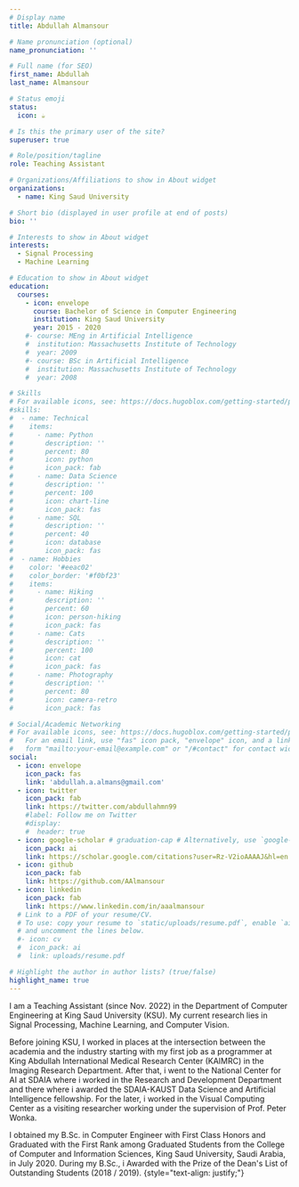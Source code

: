 ```yaml
---
# Display name
title: Abdullah Almansour

# Name pronunciation (optional)
name_pronunciation: ''

# Full name (for SEO)
first_name: Abdullah
last_name: Almansour

# Status emoji
status:
  icon: ☕️

# Is this the primary user of the site?
superuser: true

# Role/position/tagline
role: Teaching Assistant

# Organizations/Affiliations to show in About widget
organizations:
  - name: King Saud University

# Short bio (displayed in user profile at end of posts)
bio: ''

# Interests to show in About widget
interests:
  - Signal Processing
  - Machine Learning 

# Education to show in About widget
education:
  courses:
    - icon: envelope
      course: Bachelor of Science in Computer Engineering
      institution: King Saud University
      year: 2015 - 2020
    #- course: MEng in Artificial Intelligence
    #  institution: Massachusetts Institute of Technology
    #  year: 2009
    #- course: BSc in Artificial Intelligence
    #  institution: Massachusetts Institute of Technology
    #  year: 2008

# Skills
# For available icons, see: https://docs.hugoblox.com/getting-started/page-builder/#icons
#skills:
#  - name: Technical
#    items:
#      - name: Python
#        description: ''
#        percent: 80
#        icon: python
#        icon_pack: fab
#      - name: Data Science
#        description: ''
#        percent: 100
#        icon: chart-line
#        icon_pack: fas
#      - name: SQL
#        description: ''
#        percent: 40
#        icon: database
#        icon_pack: fas
#  - name: Hobbies
#    color: '#eeac02'
#    color_border: '#f0bf23'
#    items:
#      - name: Hiking
#        description: ''
#        percent: 60
#        icon: person-hiking
#        icon_pack: fas
#      - name: Cats
#        description: ''
#        percent: 100
#        icon: cat
#        icon_pack: fas
#      - name: Photography
#        description: ''
#        percent: 80
#        icon: camera-retro
#        icon_pack: fas

# Social/Academic Networking
# For available icons, see: https://docs.hugoblox.com/getting-started/page-builder/#icons
#   For an email link, use "fas" icon pack, "envelope" icon, and a link in the
#   form "mailto:your-email@example.com" or "/#contact" for contact widget.
social:
  - icon: envelope
    icon_pack: fas
    link: 'abdullah.a.almans@gmail.com'
  - icon: twitter
    icon_pack: fab
    link: https://twitter.com/abdullahmn99
    #label: Follow me on Twitter
    #display:
    #  header: true
  - icon: google-scholar # graduation-cap # Alternatively, use `google-scholar` icon from `ai` icon pack
    icon_pack: ai
    link: https://scholar.google.com/citations?user=Rz-V2ioAAAAJ&hl=en
  - icon: github
    icon_pack: fab
    link: https://github.com/AAlmansour
  - icon: linkedin
    icon_pack: fab
    link: https://www.linkedin.com/in/aaalmansour
  # Link to a PDF of your resume/CV.
  # To use: copy your resume to `static/uploads/resume.pdf`, enable `ai` icons in `params.yaml`,
  # and uncomment the lines below.
  #- icon: cv
  #  icon_pack: ai
  #  link: uploads/resume.pdf

# Highlight the author in author lists? (true/false)
highlight_name: true
---
```


I am a Teaching Assistant (since Nov. 2022) in the Department of Computer Engineering at King Saud University (KSU). My current research lies in Signal Processing, Machine Learning, and Computer Vision.

Before joining KSU, I worked in places at the intersection between the academia and the industry starting with my first job as a programmer at King Abdullah International Medical Research Center (KAIMRC) in the Imaging Research Department. After that, i went to the National Center for AI at SDAIA where i worked in the Research and Development Department and there where i awarded the SDAIA-KAUST Data Science and Artificial Intelligence fellowship. For the later, i worked in the Visual Computing Center as a visiting researcher working under the supervision of Prof. Peter Wonka.

I obtained my B.Sc. in Computer Engineer with First Class Honors and Graduated with the First Rank among Graduated Students from the College of Computer and Information Sciences, King Saud University, Saudi Arabia, in July 2020. During my B.Sc., i Awarded with the Prize of the Dean's List of Outstanding Students (2018 / 2019).
{style="text-align: justify;"}
